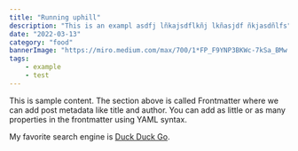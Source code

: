 ```yaml
---
title: "Running uphill"
description: "This is an exampl asdfj lñkajsdflkñj lkñasjdf ñkjasdñlfs"
date: "2022-03-13"
category: "food"
bannerImage: "https://miro.medium.com/max/700/1*FP_F9YNP3BKWc-7kSa_BMw.png"
tags:
    - example
    - test
---
```


This is sample content. The section above is called Frontmatter where we can add post metadata like title and author. You can add as little or as many properties in the frontmatter using YAML syntax.

My favorite search engine is [Duck Duck Go](https://duckduckgo.com).
